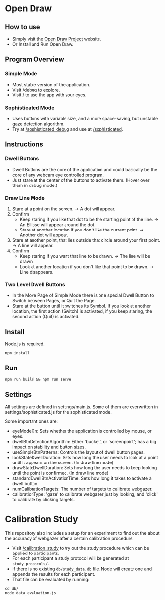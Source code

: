 # Open Draw

## How to use

- Simply visit the [Open Draw Project](open-draw-project.org) website.
- Or [Install](#install) and [Run](#run-open-draw) Open Draw.

## Program Overview

### Simple Mode
- Most stable version of the application.
- Visit [/debug](open-draw-project.org/debug) to explore.
- Visit [/](open-draw-project.org/) to use the app with your eyes.

### Sophisticated Mode
- Uses buttons with variable size, and a more space-saving, but unstable gaze detection algorithm.
- Try at [/sophisticated_debug](open-draw-project.org/sophisticated_debug) and use at [/sophisticated](open-draw-project.org/sophisticated).

## Instructions

### Dwell Buttons

- Dwell Buttons are the core of the application and could basically be the core of any webcam eye controlled program.
- Just stare at the center of the buttons to activate them. (Hover over them in debug mode.)

### Draw Line Mode

1. Stare at a point on the screen. → A dot will appear.
2. Confirm
    - Keep staring if you like that dot to be the starting point of the line. → An Ellipse will appear around the dot.
    - Stare at another location if you don't like the current point. → Another dot will appear.
3. Stare at another point, that lies outside that circle around your first point. → A line will appear.
4. Confirm
    - Keep staring if you want that line to be drawn. → The line will be drawn.
    - Look at another location if you don't like that point to be drawn. → Line disappears.

### Two Level Dwell Buttons

- In the Move Page of Simple Mode there is one special Dwell Button to Switch between Pages, or Quit the Page.
- Stare at the button until it switches its Symbol. If you look at another location, the first action (Switch) is activated, if you keep staring, the second action (Quit) is activated.

## Install

Node.js is required.

```console
npm install
```

## Run
```console
npm run build && npm run serve
```

## Settings

All settings are defined in settings/main.js. Some of them are overwritten in settings/sophisticated.js for the sophisticated mode.

Some important ones are:
- eyeModeOn: Sets whether the application is controlled by mouse, or eyes.
- dwellBtnDetectionAlgorithm: Either 'bucket', or 'screenpoint'; has a big impact on stability and button sizes.
- useSimpleBtnPatterns: Controls the layout of dwell button pages.
- lookStateDwellDuration: Sets how long the user needs to look at a point until it appears on the screen. (In draw line mode)
- drawStateDwellDuration: Sets how long the user needs to keep looking until the point is confirmed. (In draw line mode)
- standardDwellBtnActivationTime: Sets how long it takes to activate a dwell button.
- numCalibrationTargets: The number of targets to calibrate webgazer.
- calibrationType: 'gaze' to calibrate webgazer just by looking, and 'click' to calibrate by clicking targets.

# Calibration Study

This repository also includes a setup for an experiment to find out the about the accuracy of webgazer after a certain calibration procedure.

- Visit [/calibration_study](open-draw-project.org/calibration-study) to try out the study procedure which can be applied to participants.
- For each participant a study protocol will be generated at `study_protocols/`.
- If there is no existing `db/study_data.db` file, Node will create one and appends the results for each participant.
- That file can be evaluated by running:
```console
cd db/
node data_evaluation.js
```

